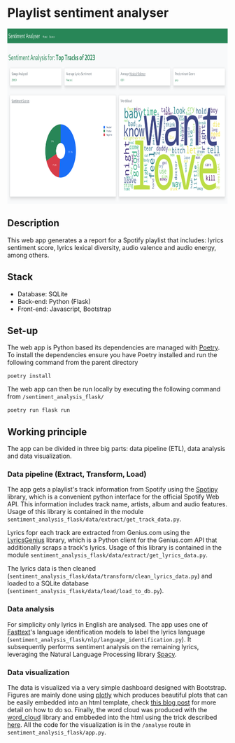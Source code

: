# Playlist sentiment analyser


<img src="playlist_sentiment_analyser/static/screenshot.png" height="400">


## Description

This web app generates a a report for a Spotify playlist that includes: lyrics sentiment score, lyrics lexical diversity, audio valence and audio energy, among others.

## Stack

* Database: SQLite
* Back-end: Python (Flask)
* Front-end: Javascript, Bootstrap

## Set-up

The web app is Python based its dependencies are managed with [Poetry](https://github.com/python-poetry/poetry). To install the dependencies ensure you have Poetry installed and run the following command from the parent directory

    poetry install

The web app can then be run locally by executing the following command from `/sentiment_analysis_flask/`

    poetry run flask run

## Working principle

The app can be divided in three big parts: data pipeline (ETL), data analysis and data visualization. 

### Data pipeline (Extract, Transform, Load)

The app gets a playlist's track information from Spotify using the [Spotipy](https://github.com/spotipy-dev/spotipy) library, which is a convenient python interface for the official Spotify Web API. This information includes track name, artists, album and audio features. Usage of this library is contained in the module `sentiment_analysis_flask/data/extract/get_track_data.py`.

Lyrics fopr each track are extracted from Genius.com using the [LyricsGenius](https://github.com/johnwmillr/LyricsGenius) library, which is a Python client for the Genius.com API that additionally scraps a track's lyrics. Usage of this library is contained in the module `sentiment_analysis_flask/data/extract/get_lyrics_data.py`.

The lyrics data is then cleaned (`sentiment_analysis_flask/data/transform/clean_lyrics_data.py`) and loaded to a SQLite database (`sentiment_analysis_flask/data/load/load_to_db.py`).

### Data analysis

For simplicity only lyrics in English are analysed. The app uses one of [Fasttext](https://github.com/facebookresearch/fastText)'s language identification models to label the lyrics language (`sentiment_analysis_flask/nlp/language_identification.py`). It subsequently performs sentiment analysis on the remaining lyrics, leveraging the Natural Language
Processing library [Spacy](https://github.com/explosion/spaCy).

### Data visualization

The data is visualized via a very simple dashboard designed with Bootstrap. Figures are mainly done using [plotly](https://github.com/plotly/plotly.py) which produces beautiful plots that can be easily embedded into an html template, check [this blog post](https://kenneho.net/2021/07/11/plotly-without-dash/) for more detail on how to do so. Finally, the word cloud was produced with the [word_cloud](https://github.com/amueller/word_cloud) library and embbeded into the html using the trick described [here](https://stackoverflow.com/questions/20107414/passing-a-matplotlib-figure-to-html-flask). All the code for the visualization is in the `/analyse` route in `sentiment_analysis_flask/app.py`.
